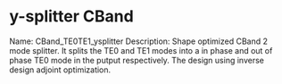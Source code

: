 # y-splitter CBand
Name: CBand_TE0TE1_ysplitter
Description: Shape  optimized CBand 2 mode splitter. It splits the TE0 and TE1 modes into a in phase and out of phase TE0 mode in the putput respectively. The design using inverse design adjoint optimization.

